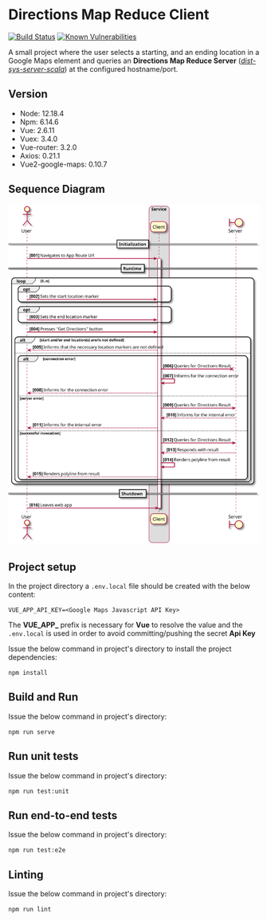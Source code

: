 # Directions Map Reduce Client

[![Build Status](https://travis-ci.com/steve-papadogiannis/dist-sys-client-vue.svg?branch=main)](https://travis-ci.com/steve-papadogiannis/dist-sys-client-vue)
[![Known Vulnerabilities](https://snyk.io/test/github/steve-papadogiannis/dist-sys-client-vue/badge.svg)](https://snyk.io/test/github/steve-papadogiannis/dist-sys-client-vue)

A small project where the user selects a starting, and an ending location in a 
Google Maps element and queries an **Directions Map Reduce Server** 
(_[dist-sys-server-scala](https://github.com/steve-papadogiannis/dist-sys-server-scala)_) at the configured 
hostname/port.

## Version

* Node: 12.18.4
* Npm: 6.14.6
* Vue: 2.6.11
* Vuex: 3.4.0
* Vue-router: 3.2.0
* Axios: 0.21.1
* Vue2-google-maps: 0.10.7

## Sequence Diagram

![Lifecycle Sequnece Diagram](./images/lifecycle.svg)

## Project setup

In the project directory a `.env.local` file should be created with the below content:

```properties
VUE_APP_API_KEY=<Google Maps Javascript API Key>
```

The **VUE_APP_** prefix is necessary for **Vue** to resolve the value and the `.env.local` is 
used in order to avoid committing/pushing the secret **Api Key**

Issue the below command in project's directory to install the project dependencies:

```shell
npm install
```

## Build and Run

Issue the below command in project's directory:

```shell
npm run serve
```

## Run unit tests

Issue the below command in project's directory:

```shell
npm run test:unit
```

## Run end-to-end tests

Issue the below command in project's directory:

```shell
npm run test:e2e
```

## Linting

Issue the below command in project's directory:

```shell
npm run lint
```
